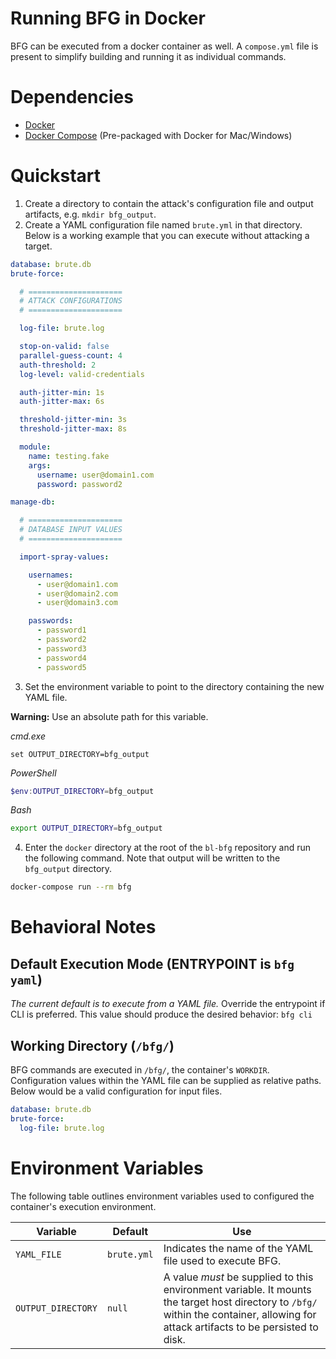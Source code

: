 # Running BFG in Docker

BFG can be executed from a docker container as well. A
`compose.yml` file is present to simplify building and
running it as individual commands.

# Dependencies

- [Docker](https://docs.docker.com/get-docker/)
- [Docker Compose](https://github.com/docker/compose/releases) (Pre-packaged with Docker for Mac/Windows)

# Quickstart

1. Create a directory to contain the attack's configuration
file and output artifacts, e.g. `mkdir bfg_output`.
2. Create a YAML configuration file named `brute.yml` in that
directory. Below is a working example that you can execute
without attacking a target.

```yml
database: brute.db
brute-force:

  # =====================
  # ATTACK CONFIGURATIONS
  # =====================

  log-file: brute.log

  stop-on-valid: false
  parallel-guess-count: 4
  auth-threshold: 2
  log-level: valid-credentials

  auth-jitter-min: 1s
  auth-jitter-max: 6s

  threshold-jitter-min: 3s
  threshold-jitter-max: 8s

  module:
    name: testing.fake
    args:
      username: user@domain1.com
      password: password2

manage-db:

  # =====================
  # DATABASE INPUT VALUES
  # =====================

  import-spray-values:

    usernames:
      - user@domain1.com
      - user@domain2.com
      - user@domain3.com

    passwords:
      - password1
      - password2
      - password3
      - password4
      - password5
```

3. Set the environment variable to point to the directory
containing the new YAML file.

**Warning:** Use an absolute path for this variable.

_cmd.exe_

```batch
set OUTPUT_DIRECTORY=bfg_output
``` 

_PowerShell_

```ps1
$env:OUTPUT_DIRECTORY=bfg_output
```

_Bash_

```bash
export OUTPUT_DIRECTORY=bfg_output
```

4. Enter the `docker` directory at the root of the `bl-bfg` repository
and run the following command. Note that output will be written to the
`bfg_output` directory.

```bash
docker-compose run --rm bfg
```

# Behavioral Notes

## Default Execution Mode (ENTRYPOINT is `bfg yaml`)

_The current default is to execute from a YAML file._
Override the entrypoint if CLI is preferred. This value
should produce the desired behavior: `bfg cli`

## Working Directory (`/bfg/`)

BFG commands are executed in `/bfg/`, the container's
`WORKDIR`. Configuration values within the YAML file
can be supplied as relative paths. Below would be a
valid configuration for input files.

```yml
database: brute.db
brute-force:
  log-file: brute.log
```

# Environment Variables

The following table outlines environment variables used
to configured the container's execution environment.

| Variable | Default | Use |
| -------- | ------- | --- |
| `YAML_FILE` | `brute.yml` | Indicates the name of the YAML file used to execute BFG. |
| `OUTPUT_DIRECTORY` | `null` | A value _must_ be supplied to this environment variable. It mounts the target host directory to `/bfg/` within the container, allowing for attack artifacts to be persisted to disk. |

